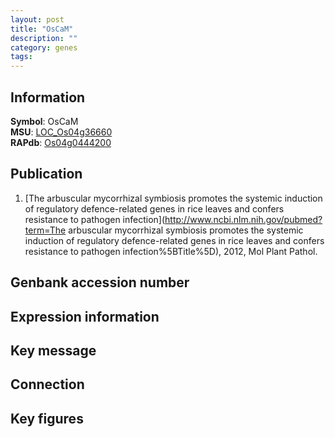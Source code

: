```yaml
---
layout: post
title: "OsCaM"
description: ""
category: genes
tags: 
---
```


## Information
__Symbol__: OsCaM  
__MSU__: [LOC_Os04g36660](http://rice.plantbiology.msu.edu/cgi-bin/ORF_infopage.cgi?orf=LOC_Os04g36660)  
__RAPdb__: [Os04g0444200](http://rapdb.dna.affrc.go.jp/viewer/gbrowse_details/irgsp1?name=Os04g0444200)  

## Publication
1. [The arbuscular mycorrhizal symbiosis promotes the systemic induction of regulatory defence-related genes in rice leaves and confers resistance to pathogen infection](http://www.ncbi.nlm.nih.gov/pubmed?term=The arbuscular mycorrhizal symbiosis promotes the systemic induction of regulatory defence-related genes in rice leaves and confers resistance to pathogen infection%5BTitle%5D), 2012, Mol Plant Pathol.

## Genbank accession number

## Expression information

## Key message

## Connection

## Key figures



